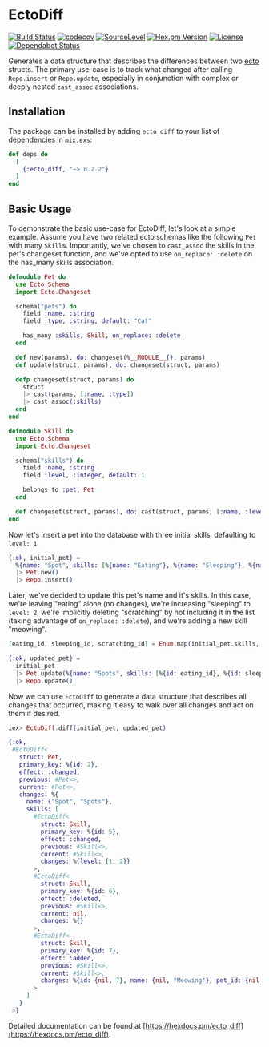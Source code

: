 # EctoDiff

[![Build Status](https://travis-ci.com/peek-travel/ecto_diff.svg?branch=master)](https://travis-ci.org/peek-travel/ecto_diff)
[![codecov](https://codecov.io/gh/peek-travel/ecto_diff/branch/master/graph/badge.svg)](https://codecov.io/gh/peek-travel/ecto_diff)
[![SourceLevel](https://app.sourcelevel.io/github/peek-travel/ecto_diff.svg)](https://app.sourcelevel.io/github/peek-travel/ecto_diff)
[![Hex.pm Version](https://img.shields.io/hexpm/v/ecto_diff.svg?style=flat)](https://hex.pm/packages/ecto_diff)
[![License](https://img.shields.io/hexpm/l/ecto_diff.svg)](LICENSE.md)
[![Dependabot Status](https://api.dependabot.com/badges/status?host=github&repo=peek-travel/ecto_diff)](https://dependabot.com)

Generates a data structure that describes the differences between two [ecto](https://github.com/elixir-ecto/ecto) structs.
The primary use-case is to track what changed after calling `Repo.insert` or `Repo.update`, especially in conjunction
with complex or deeply nested `cast_assoc` associations.

## Installation

The package can be installed by adding `ecto_diff` to your list of dependencies in `mix.exs`:

```elixir
def deps do
  [
    {:ecto_diff, "~> 0.2.2"}
  ]
end
```

## Basic Usage

To demonstrate the basic use-case for EctoDiff, let's look at a simple example. Assume you have two related ecto schemas
like the following `Pet` with many `Skill`s. Importantly, we've chosen to `cast_assoc` the skills in the pet's changeset
function, and we've opted to use `on_replace: :delete` on the has_many skills association.

```elixir
defmodule Pet do
  use Ecto.Schema
  import Ecto.Changeset

  schema("pets") do
    field :name, :string
    field :type, :string, default: "Cat"

    has_many :skills, Skill, on_replace: :delete
  end

  def new(params), do: changeset(%__MODULE__{}, params)
  def update(struct, params), do: changeset(struct, params)

  defp changeset(struct, params) do
    struct
    |> cast(params, [:name, :type])
    |> cast_assoc(:skills)
  end
end

defmodule Skill do
  use Ecto.Schema
  import Ecto.Changeset

  schema("skills") do
    field :name, :string
    field :level, :integer, default: 1

    belongs_to :pet, Pet
  end

  def changeset(struct, params), do: cast(struct, params, [:name, :level])
end
```

Now let's insert a pet into the database with three initial skills, defaulting to `level: 1`.

```elixir
{:ok, initial_pet} =
  %{name: "Spot", skills: [%{name: "Eating"}, %{name: "Sleeping"}, %{name: "Scratching"}]}
  |> Pet.new()
  |> Repo.insert()
```

Later, we've decided to update this pet's name and it's skills. In this case, we're leaving "eating" alone (no changes),
we're increasing "sleeping" to `level: 2`, we're implicitly deleting "scratching" by not including it in the list
(taking advantage of `on_replace: :delete`), and we're adding a new skill "meowing".

```elixir
[eating_id, sleeping_id, scratching_id] = Enum.map(initial_pet.skills, & &1.id)

{:ok, updated_pet} =
  initial_pet
  |> Pet.update(%{name: "Spots", skills: [%{id: eating_id}, %{id: sleeping_id, level: 2}, %{name: "Meowing"}]})
  |> Repo.update()
```

Now we can use `EctoDiff` to generate a data structure that describes all changes that occurred, making it easy to walk
over all changes and act on them if desired.

```elixir
iex> EctoDiff.diff(initial_pet, updated_pet)

{:ok,
 #EctoDiff<
   struct: Pet,
   primary_key: %{id: 2},
   effect: :changed,
   previous: #Pet<>,
   current: #Pet<>,
   changes: %{
     name: {"Spot", "Spots"},
     skills: [
       #EctoDiff<
         struct: Skill,
         primary_key: %{id: 5},
         effect: :changed,
         previous: #Skill<>,
         current: #Skill<>,
         changes: %{level: {1, 2}}
       >,
       #EctoDiff<
         struct: Skill,
         primary_key: %{id: 6},
         effect: :deleted,
         previous: #Skill<>,
         current: nil,
         changes: %{}
       >,
       #EctoDiff<
         struct: Skill,
         primary_key: %{id: 7},
         effect: :added,
         previous: #Skill<>,
         current: #Skill<>,
         changes: %{id: {nil, 7}, name: {nil, "Meowing"}, pet_id: {nil, 2}}
       >
     ]
   }
 >}
```

Detailed documentation can be found at [https://hexdocs.pm/ecto_diff](https://hexdocs.pm/ecto_diff).
